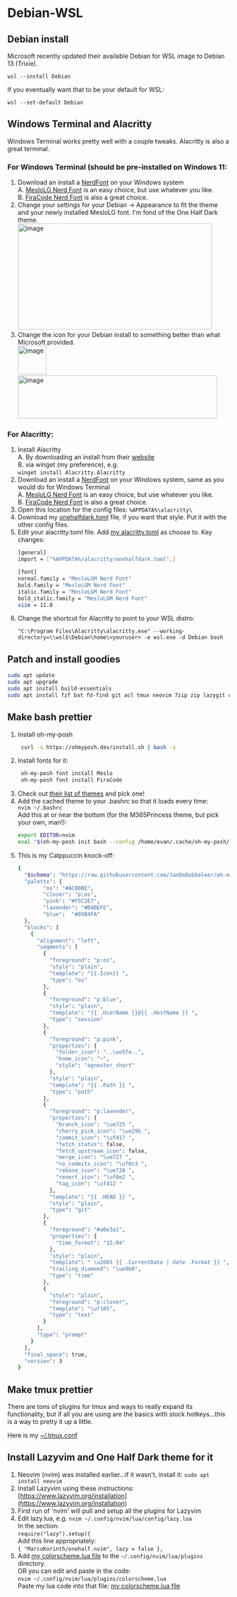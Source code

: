 # Debian-WSL

## Debian install

Microsoft recently updated their available Debian for WSL image to Debian 13 (Trixie).

```
wsl --install Debian
```

If you eventually want that to be your default for WSL:
```
wsl --set-default Debian
```

## Windows Terminal and Alacritty

Windows Terminal works pretty well with a couple tweaks.  Alacritty is also a great terminal.  

### For Windows Terminal (should be pre-installed on Windows 11:
1. Download an install a [NerdFont](https://www.nerdfonts.com/) on your Windows system<br>
   A. [MesloLG Nerd Font](https://github.com/ryanoasis/nerd-fonts/releases/download/v3.4.0/Meslo.zip) is an easy choice, but use whatever you like.<br>
   B. [FiraCode Nerd Font](https://github.com/ryanoasis/nerd-fonts/releases/download/v3.4.0/FiraCode.zip) is also a great choice.
3. Change your settings for your Debian -> Appearance to fit the theme and your newly installed MesloLG font. I'm fond of the One Half Dark theme.<br>
    <img width="440" height="240" alt="image" src="https://github.com/user-attachments/assets/a4bb11ce-a4db-49da-b734-1cfdbe125285" />
4. Change the icon for your Debian install to something better than what Microsoft provided.<br>
    <img width="64" height="64" alt="image" src="https://github.com/user-attachments/assets/723c63da-56b3-4693-be9f-2f0687878129" /> <br>
    <img width="452" height="97" alt="image" src="https://github.com/user-attachments/assets/ccdd2df1-2061-459f-b1eb-e7fe69a7d67a" />

### For Alacritty:
1. Install Alacritty<br>
   A. By downloading an install from their [website](https://alacritty.org/) <br>
   B. via winget (my preference), e.g. <br>
       ```
        winget install Alacritty.Alacritty
       ```
2. Download an install a [NerdFont](https://www.nerdfonts.com/) on your Windows system, same as you would do for Windows Terminal<br>
   A. [MesloLG Nerd Font](https://github.com/ryanoasis/nerd-fonts/releases/download/v3.4.0/Meslo.zip) is an easy choice, but use whatever you like.<br>
   B. [FiraCode Nerd Font](https://github.com/ryanoasis/nerd-fonts/releases/download/v3.4.0/FiraCode.zip) is also a great choice.
4. Open this location for the config files: ```%APPDATA%\alacritty\```
5. Download my [onehalfdark.toml](https://github.com/unconfused/Debian-WSL/blob/main/onehalfdark.toml) file, if you want that style.  Put it with the other config files.
6. Edit your alacritty.toml file. Add [my alacritty.toml](https://github.com/unconfused/Debian-WSL/blob/main/alacritty.toml) as choose to.  Key changes: <br>
    ```bash
    [general]
    import = ["%APPDATA%/alacritty/onehalfdark.toml",]

    [font]
    normal.family = "MesloLGM Nerd Font"
    bold.family = "MesloLGM Nerd Font"
    italic.family = "MesloLGM Nerd Font"
    bold_italic.family = "MesloLGM Nerd Font"
    size = 11.0
    ```
7. Change the shortcut for Alacritty to point to your WSL distro: <br>
    ```
    "C:\Program Files\Alacritty\alacritty.exe" --working-directory=\\wsl$\Debian\home\<youruser> -e wsl.exe -d Debian bash
    ```


## Patch and install goodies

```bash
sudo apt update
sudo apt upgrade
sudo apt install build-essentials
sudo apt install fzf bat fd-find git acl tmux neovim 7zip zip lazygit curl wget fontconfig ripgrep tree-sitter ghostscript tree 
```

## Make bash prettier

1. Install oh-my-posh <br>
     ```bash
      curl -s https://ohmyposh.dev/install.sh | bash -s
     ```
2. Install fonts for it:<br>
     ```bash
      oh-my-posh font install Meslo
      oh-my-posh font install FiraCode
     ```
3. Check out [their list of themes](https://ohmyposh.dev/docs/themes) and pick one!
4. Add the cached theme to your .bashrc so that it loads every time: <br>
    ```nvim ~/.bashrc``` <br>
   Add this at or near the bottom (for the M365Princess theme, but pick your own, man!):
    ```bash
    export EDITOR=nvim
    eval "$(oh-my-posh init bash --config /home/evan/.cache/oh-my-posh/themes/M365Princess.omp.json)"
    ```
5. This is my Catppuccin knock-off:
   ```bash
   {
     "$schema": "https://raw.githubusercontent.com/JanDeDobbeleer/oh-my-posh/main/themes/schema.json",
     "palette": {
           "os": "#ACB0BE",
           "closer": "p:os",
           "pink": "#F5C2E7",
           "lavender": "#B4BEFE",
           "blue":  "#89B4FA"
     },
     "blocks": [
       {
         "alignment": "left",
         "segments": [
           {
             "foreground": "p:os",
             "style": "plain",
             "template": "{{.Icon}} ",
             "type": "os"
           },
           {
             "foreground": "p:blue",
             "style": "plain",
             "template": "{{ .UserName }}@{{ .HostName }} ",
             "type": "session"
           },
           {
             "foreground": "p:pink",
             "properties": {
               "folder_icon": "..\ue5fe..",
               "home_icon": "~",
               "style": "agnoster_short"
             },
             "style": "plain",
             "template": "{{ .Path }} ",
             "type": "path"
           },
           {
             "foreground": "p:lavender",
             "properties": {
               "branch_icon": "\ue725 ",
               "cherry_pick_icon": "\ue29b ",
               "commit_icon": "\uf417 ",
               "fetch_status": false,
               "fetch_upstream_icon": false,
               "merge_icon": "\ue727 ",
               "no_commits_icon": "\uf0c3 ",
               "rebase_icon": "\ue728 ",
               "revert_icon": "\uf0e2 ",
               "tag_icon": "\uf412 "
             },
             "template": "{{ .HEAD }} ",
             "style": "plain",
             "type": "git"
           },
           {
             "foreground": "#a6e3a1",
             "properties": {
               "time_format": "15:04"
             },
             "style": "plain",
             "template": " \u2665 {{ .CurrentDate | date .Format }} ",
             "trailing_diamond": "\ue0b0",
             "type": "time"
           },
           {
             "style": "plain",
             "foreground": "p:closer",
             "template": "\uf105",
             "type": "text"
           }
         ],
         "type": "prompt"
       }
     ],
     "final_space": true,
     "version": 3
   }
   ```

## Make tmux prettier

There are tons of plugins for tmux and ways to really expand its functionality, but if all you are using are the basics with stock hotkeys...this is a way to pretty it up a little.

Here is my [~/.tmux.conf](https://github.com/unconfused/Debian-WSL/blob/main/.tmux.conf)


## Install Lazyvim and One Half Dark theme for it

1. Neovim (nvim) was installed earlier...if it wasn't, install it:  ```sudo apt install neovim```
2. Install Lazyvim using these instructions:  [https://www.lazyvim.org/installation](https://www.lazyvim.org/installation)
3. First run of 'nvim' will pull and setup all the plugins for Lazyvim
4. Edit lazy.lua, e.g. ```nvim ~/.config/nvim/lua/config/lazy.lua``` <br>
    In the section:<br>
         ```require("lazy").setup({```<br>
    Add this line appropriately:<br>
         ```{ "MarcoKorinth/onehalf.nvim", lazy = false },```
5. Add [my colorscheme.lua file](https://github.com/unconfused/Debian-WSL/blob/main/colorscheme.lua) to the ```~/.config/nvim/lua/plugins``` directory. <br>
    OR you can edit and paste in the code: <br>
        ```nvim ~/.config/nvim/lua/plugins/colorscheme.lua``` <br>
    Paste my lua code into that file:
        [my colorscheme.lua file](https://github.com/unconfused/Debian-WSL/blob/main/colorscheme.lua) 

